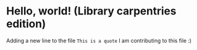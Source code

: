 # Hello, world! (Library carpentries edition)
Adding a new line to the file
`This is a quote`
I am contributing to this file :)
